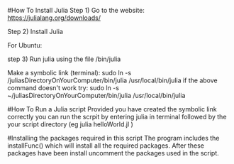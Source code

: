
#How To Install Julia
Step 1) Go to the website: https://julialang.org/downloads/

Step 2) Install Julia

For Ubuntu:

step 3) Run julia using the file /bin/julia

Make a symbolic link (terminal): sudo ln -s /juliasDirectoryOnYourComputer/bin/julia /usr/local/bin/julia
if the above command doesn't work try: sudo ln -s ~/juliasDirectoryOnYourComputer/bin/julia /usr/local/bin/julia

#How To Run a Julia script
Provided you have created the symbolic link correctly you can run the scrpit by entering julia in terminal followed by the your script directory (eg  julia helloWorld.jl  )

#Installing the packages required in this script
The program includes the installFunc() which will install all the required packages. After these packages have been install uncomment the packages used in the script.
